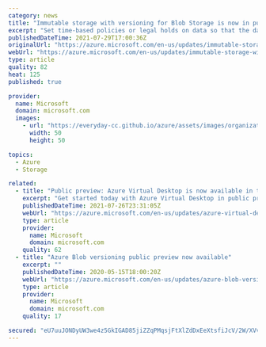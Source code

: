```yaml
---
category: news
title: "Immutable storage with versioning for Blob Storage is now in public preview"
excerpt: "Set time-based policies or legal holds on data so that the data becomes non-erasable and non-modifiable and protect all versions of a blob."
publishedDateTime: 2021-07-29T17:00:36Z
originalUrl: "https://azure.microsoft.com/en-us/updates/immutable-storage-with-versioning-for-blob-storage-is-now-in-public-preview/"
webUrl: "https://azure.microsoft.com/en-us/updates/immutable-storage-with-versioning-for-blob-storage-is-now-in-public-preview/"
type: article
quality: 82
heat: 125
published: true

provider:
  name: Microsoft
  domain: microsoft.com
  images:
    - url: "https://everyday-cc.github.io/azure/assets/images/organizations/microsoft.com-50x50.jpg"
      width: 50
      height: 50

topics:
  - Azure
  - Storage

related:
  - title: "Public preview: Azure Virtual Desktop is now available in the Azure China cloud "
    excerpt: "Get started today with Azure Virtual Desktop in public preview in Azure China cloud. Deploy and scale Windows desktops and apps on Azure in minutes."
    publishedDateTime: 2021-07-26T23:31:05Z
    webUrl: "https://azure.microsoft.com/en-us/updates/azure-virtual-desktop-is-now-available-in-the-azure-china-cloud-in-preview/"
    type: article
    provider:
      name: Microsoft
      domain: microsoft.com
    quality: 62
  - title: "Azure Blob versioning public preview now available"
    excerpt: ""
    publishedDateTime: 2020-05-15T18:00:20Z
    webUrl: "https://azure.microsoft.com/en-us/updates/azure-blob-versioning-public-preview-now-available/"
    type: article
    provider:
      name: Microsoft
      domain: microsoft.com
    quality: 17

secured: "eU7uuJONDyUW3we4z5GkIGAD85jiZZqPMqsjFtXlZdDxEeXtsfiJcV/2W/XVvRspRNW/EA4UNB/FP6CV77zjxrMY9yQdUrl0bi97QITFxtrCCZN/KBcKHWZgjQQiiNE2JkysQJFzPxb1Gwczf/nK/yqKbNGPbKyxGO6Kjik7zbBZ/RIYtZZXsguBbih6+fUjzPwH/LqRaOYRsSTtTDQL4uWqwuYGOujxwwNOe1rTZEEDx0S+ZJeZ8MHkzHRjECSp6MisAST2JkcOVfQh1MZYWmucUbV8k1jeZ2u4RkWLysPA6r8/EkOGjT1HYxOFp4zdy07gDEjIh1xfUZq/ehT0CUjEZTK5qFrLvHNumK8iPZY=;EqIgv34i4hIXXcLg4Q1Pjg=="
---
```


